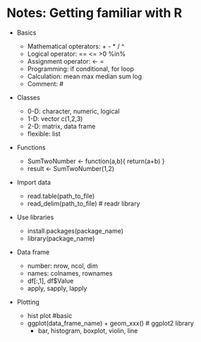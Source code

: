 # Notes: Getting familiar with R 

- Basics
	- Mathematical opterators: + - * / ^
	- Logical operator: == <= >0 %in%
	- Assignment operator: <- =
	- Programming: if conditional, for loop
	- Calculation: mean max median sum log
	- Comment: #

- Classes
	- 0-D: character, numeric, logical
	- 1-D: vector	c(1,2,3)
	- 2-D: matrix, data frame
	- flexible: list

- Functions
	- SumTwoNumber <- function(a,b){
		return(a+b)
		}
	- result <- SumTwoNumber(1,2)

- Import data
	- read.table(path_to_file)
	- read_delim(path_to_file) # readr library

- Use libraries
	- install.packages(package_name)
	- library(package_name)

- Data frame
	- number: nrow, ncol, dim
	- names: colnames, rownames
	- df[:,1], df$Value
	- apply, sapply, lapply

- Plotting
	- hist plot #basic
	- ggplot(data_frame_name) + geom_xxx() # ggplot2 library
		- bar, histogram, boxplot, violin, line

